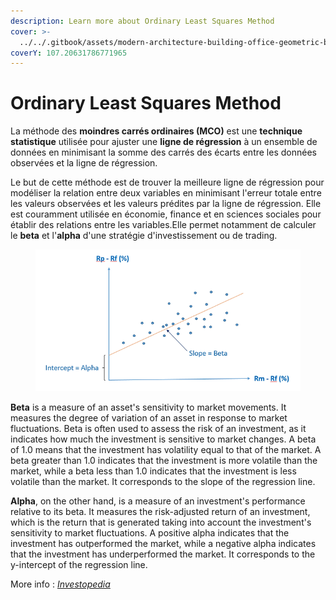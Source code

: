 ```yaml
---
description: Learn more about Ordinary Least Squares Method
cover: >-
  ../../.gitbook/assets/modern-architecture-building-office-geometric-blue-2560x1440-6640.jpeg
coverY: 107.20631786771965
---
```


# Ordinary Least Squares Method

La méthode des **moindres carrés ordinaires (MCO)** est une **technique statistique** utilisée pour ajuster une **ligne de régression** à un ensemble de données en minimisant la somme des carrés des écarts entre les données observées et la ligne de régression.

Le but de cette méthode est de trouver la meilleure ligne de régression pour modéliser la relation entre deux variables en minimisant l'erreur totale entre les valeurs observées et les valeurs prédites par la ligne de régression. Elle est couramment utilisée en économie, finance et en sciences sociales pour établir des relations entre les variables.Elle permet notamment de calculer le **beta** et l'**alpha** d'une stratégie d'investissement ou de trading.

<figure><img src="../../.gitbook/assets/68747470733a2f2f7374617469632e7769787374617469632e636f6d2f6d656469612f3031386235615f62343364336265613037326334333066386130313361616531666561346638647e6d76322e706e672f76312f66696c6c2f775f3634302c685f3334322c616c5f632c715f38352c75736d5f3 (1).webp" alt=""><figcaption></figcaption></figure>

**Beta** is a measure of an asset's sensitivity to market movements. It measures the degree of variation of an asset in response to market fluctuations. Beta is often used to assess the risk of an investment, as it indicates how much the investment is sensitive to market changes. A beta of 1.0 means that the investment has volatility equal to that of the market. A beta greater than 1.0 indicates that the investment is more volatile than the market, while a beta less than 1.0 indicates that the investment is less volatile than the market. It corresponds to the slope of the regression line.

**Alpha**, on the other hand, is a measure of an investment's performance relative to its beta. It measures the risk-adjusted return of an investment, which is the return that is generated taking into account the investment's sensitivity to market fluctuations. A positive alpha indicates that the investment has outperformed the market, while a negative alpha indicates that the investment has underperformed the market. It corresponds to the y-intercept of the regression line.

More info : [_Investopedia_](https://www.investopedia.com/articles/07/alphabeta.asp)

<figure><img src="../../.gitbook/assets/Capture d’écran 2023-11-04 à 16.02.37.png" alt=""><figcaption></figcaption></figure>
